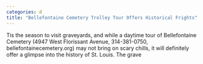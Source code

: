 ```yaml
---
categories: d
title: "Bellefontaine Cemetery Trolley Tour Offers Historical Frights"
---
```


      
      

      
         
   Tis the season to visit graveyards, and while a daytime tour of Bellefontaine Cemetery (4947 West Florissant Avenue, 314-381-0750, bellefontainecemetery.org) may not bring on scary chills, it will definitely offer a glimpse into the history of St. Louis. The grave